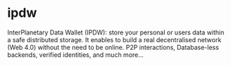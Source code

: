 # ipdw
InterPlanetary Data Wallet (IPDW): store your personal or users data within a safe distributed storage. It enables to build a real decentralised network (Web 4.0) without the need to be online. P2P interactions, Database-less backends, verified identities, and much more...
